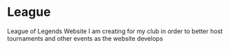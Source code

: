 League
======

League of Legends Website I am creating for my club in order to better host tournaments and other events as the website develops
